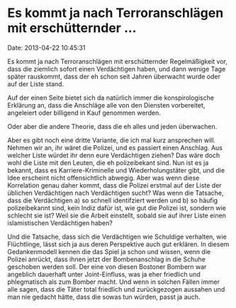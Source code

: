 Es kommt ja nach Terroranschlägen mit erschütternder \...
=========================================================

Date: 2013-04-22 10:45:31

Es kommt ja nach Terroranschlägen mit erschütternder Regelmäßigkeit vor,
dass die ziemlich sofort einen Verdächtigen haben, und dann wenige Tage
später rauskommt, dass der eh schon seit Jahren überwacht wurde oder auf
der Liste stand.

Auf der einen Seite bietet sich da natürlich immer die konspirologische
Erklärung an, dass die Anschläge alle von den Diensten vorbereitet,
angeleiert oder billigend in Kauf genommen werden.

Oder aber die andere Theorie, dass die eh alles und jeden überwachen.

Aber es gibt noch eine dritte Variante, die ich mal kurz ansprechen
will. Nehmen wir an, ihr wäret die Polizei, und es passiert einen
Anschlag. Aus welcher Liste würdet ihr denn eure Verdächtigen ziehen?
Das wäre doch wohl die Liste mit den Leuten, die eh polizeibekant sind.
Nun ist es ja bekannt, dass es Karriere-Kriminelle und
Wiederholungstäter gibt, und die Idee erscheint nicht offensichtlich
abwegig. Aber was wenn diese Korrelation genau daher kommt, dass die
Polizei erstmal auf der Liste der üblichen Verdächtigen nach
Verdächtigen sucht? Was wenn die Tatsache, dass die Verdächtigen a) so
schnell identifziert werden und b) so häufig polizeibekannt sind, kein
Indiz dafür ist, wie gut die Polizei ist, sondern wie schlecht sie ist?
Weil sie die Arbeit einstellt, sobald sie auf ihrer Liste einen
islamistischen Verdächtigen haben?

Und die Tatsache, dass sich die Verdächtigen wie Schuldige verhalten,
wie Flüchtlinge, lässt sich ja aus deren Perspektive auch gut erklären.
In diesem Gedankenmodell kennen die das Spiel ja schon und wissen, wenn
die Polizei anrückt, dass ihnen jetzt der Bombenanschlag in die Schuhe
geschoben werden soll. Der eine von diesen Bostoner Bombern war
angeblich dauerhaft unter Joint-Einfluss, was ja eher friedlich und
phlegmatisch als zum Bomber macht. Und wenn in solchen Fällen immer alle
sagen, dass die Täter total friedlich und zurückgezogen aussahen und man
nie gedacht hätte, dass die sowas tun würden, passt ja auch.
